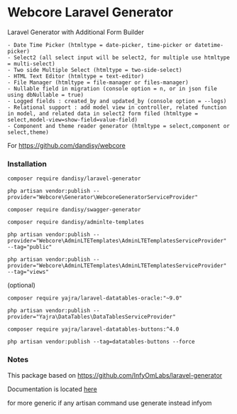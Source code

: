 # Webcore Laravel Generator

Laravel Generator with Additional Form Builder

    - Date Time Picker (htmltype = date-picker, time-picker or datetime-picker)
    - Select2 (all select input will be select2, for multiple use htmltype = multi-select)
    - Two side Multiple Select (htmltype = two-side-select)
    - HTML Text Editor (htmltype = text-editor)
    - File Manager (htmltype = file-manager or files-manager)
    - Nullable field in migration (console option = n, or in json file using dbNullable = true)
    - Logged fields : created_by and updated_by (console option = --logs)
    - Relational support : add model view in controller, related function in model, and related data in select2 form filed (htmltype = select,model-view=show-field=value-field)
    - Component and theme reader generator (htmltype = select,component or select,theme)

For https://github.com/dandisy/webcore

### Installation

    composer require dandisy/laravel-generator

    php artisan vendor:publish --provider="Webcore\Generator\WebcoreGeneratorServiceProvider"

    composer require dandisy/swagger-generator

    composer require dandisy/adminlte-templates

    php artisan vendor:publish --provider="Webcore\AdminLTETemplates\AdminLTETemplatesServiceProvider" --tag="public"

    php artisan vendor:publish --provider="Webcore\AdminLTETemplates\AdminLTETemplatesServiceProvider" --tag="views"

(optional)

    composer require yajra/laravel-datatables-oracle:"~9.0"

    php artisan vendor:publish --provider="Yajra\DataTables\DataTablesServiceProvider"

    composer require yajra/laravel-datatables-buttons:^4.0

    php artisan vendor:publish --tag=datatables-buttons --force

### Notes

This package based on https://github.com/InfyOmLabs/laravel-generator

Documentation is located [here](http://labs.infyom.com/laravelgenerator)

for more generic if any artisan command use generate instead infyom

